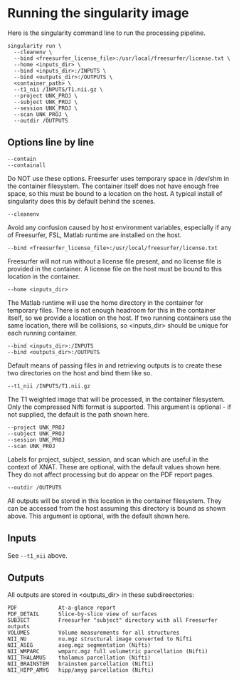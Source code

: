 # Running the singularity image

Here is the singularity command line to run the processing pipeline. 

```
singularity run \
  --cleanenv \
  --bind <freesurfer_license_file>:/usr/local/freesurfer/license.txt \
  --home <inputs_dir> \
  --bind <inputs_dir>:/INPUTS \
  --bind <outputs_dir>:/OUTPUTS \
  <container_path> \
  --t1_nii /INPUTS/T1.nii.gz \
  --project UNK_PROJ \
  --subject UNK_PROJ \
  --session UNK_PROJ \
  --scan UNK_PROJ \
  --outdir /OUTPUTS
```

## Options line by line

```
--contain
--containall
```
Do NOT use these options. Freesurfer uses temporary space in /dev/shm in the 
container filesystem. The container itself does not have enough free space, so 
this must be bound to a location on the host. A typical install of singularity 
does this by default behind the scenes.

```
--cleanenv
```
Avoid any confusion caused by host environment variables, especially if any of 
Freesurfer, FSL, Matlab runtime are installed on the host.

```
--bind <freesurfer_license_file>:/usr/local/freesurfer/license.txt
```
Freesurfer will not run without a license file present, and no license file is
provided in the container. A license file on the host must be bound to this
location in the container.

```
--home <inputs_dir>
```
The Matlab runtime will use the home directory in the container for temporary 
files. There is not enough headroom for this in the container itself, so we 
provide a location on the host. If two running containers use the same 
location, there will be collisions, so <inputs_dir> should be unique for each 
running container.

```
--bind <inputs_dir>:/INPUTS
--bind <outputs_dir>:/OUTPUTS
```
Default means of passing files in and retrieving outputs is to create these two
directories on the host and bind them like so.

```
--t1_nii /INPUTS/T1.nii.gz
```
The T1 weighted image that will be processed, in the container filesystem. Only 
the compressed Nifti format is supported. This argument is optional - if not 
supplied, the default is the path shown here.

```
--project UNK_PROJ
--subject UNK_PROJ
--session UNK_PROJ
--scan UNK_PROJ
```
Labels for project, subject, session, and scan which are useful in the context
of XNAT. These are optional, with the default values shown here. They do not
affect processing but do appear on the PDF report pages.

```
--outdir /OUTPUTS
```
All outputs will be stored in this location in the container filesystem. They 
can be accessed from the host assuming this directory is bound as shown above. 
This argument is optional, with the default shown here.


## Inputs

See `--t1_nii` above.


## Outputs

All outputs are stored in <outputs_dir> in these subdireectories:

```
PDF             At-a-glance report
PDF_DETAIL      Slice-by-slice view of surfaces
SUBJECT         Freesurfer "subject" directory with all Freesurfer outputs
VOLUMES         Volume measurements for all structures
NII_NU          nu.mgz structural image converted to Nifti
NII_ASEG        aseg.mgz segmentation (Nifti)
NII_WMPARC      wmparc.mgz full volumetric parcellation (Nifti)
NII_THALAMUS    thalamus parcellation (Nifti)
NII_BRAINSTEM   brainstem parcellation (Nifti)
NII_HIPP_AMYG   hipp/amyg parcellation (Nifti)
```
